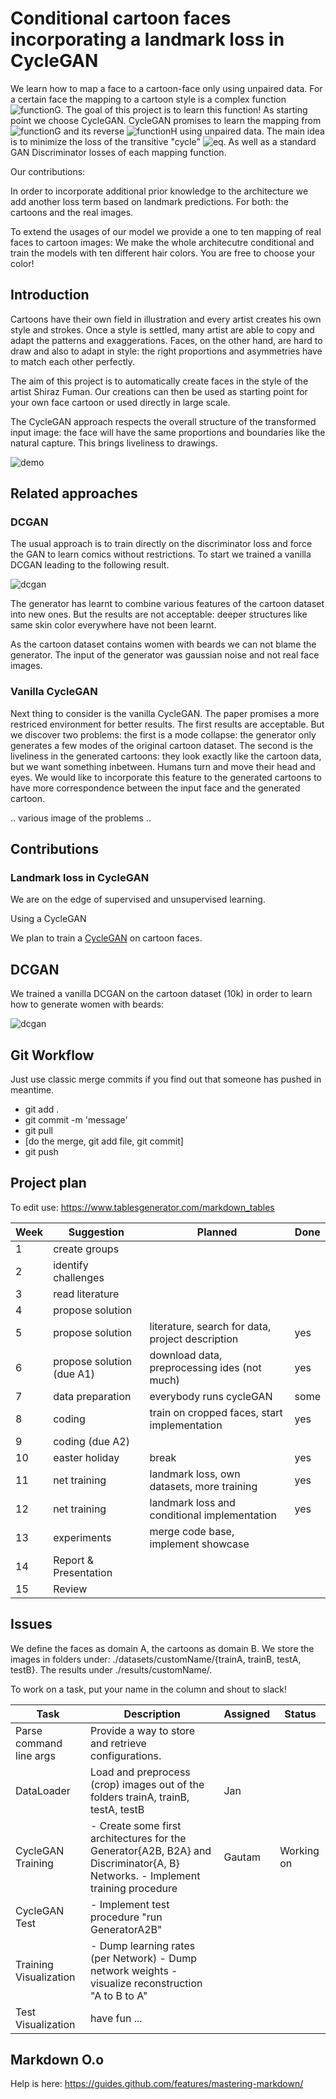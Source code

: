 # Conditional cartoon faces incorporating a landmark loss in CycleGAN
We learn how to map a face to a cartoon-face only using unpaired data. For a certain face the mapping to a cartoon style is a complex function ![functionG](doc/images/function-g.png). The goal of this project is to learn this function! As starting point we choose CycleGAN.
CycleGAN promises to learn the mapping from
![functionG](doc/images/function-g.png) and its reverse ![functionH](doc/images/function-h.png)
using unpaired data. The main idea is to minimize the loss of the transitive "cycle" ![eq](doc/images/transitive.png).
As well as a standard GAN Discriminator losses of each mapping function.

Our contributions:

In order to incorporate additional prior knowledge to the architecture we add another loss term based on landmark predictions. For both: the cartoons and the real images.

To extend the usages of our model we provide a one to ten mapping of real faces to cartoon images: We make the whole architecutre conditional and train the models with ten different hair colors. You are free to choose your color!

## Introduction
Cartoons have their own field in illustration and every artist creates his own style and strokes. Once a style is settled, many artist are able to copy and adapt the patterns and exaggerations. Faces, on the other hand, are hard to draw and also to adapt in style: the right proportions and asymmetries have to match each other perfectly.

The aim of this project is to automatically create faces in the style of the artist Shiraz Fuman. Our creations can then be used as starting point for your own face cartoon or used directly in large scale.

The CycleGAN approach respects the overall structure of the transformed input image: the face will have the same proportions and boundaries like the natural capture. This brings liveliness to drawings.

![demo](doc/images/cyclegan-demo.jpg)

## Related approaches

### DCGAN
The usual approach is to train directly on the discriminator loss and force the GAN to learn comics without restrictions.
To start we trained a vanilla DCGAN leading to the following result.

![dcgan](doc/images/dcgan-fake-sample.png)

The generator has learnt to combine various features of the cartoon dataset into new ones. But the results are not
acceptable: deeper structures like same skin color everywhere have not been learnt.

As the cartoon dataset contains women with beards we can not blame the generator. The input of the generator was
gaussian noise and not real face images.

### Vanilla CycleGAN
Next thing to consider is the vanilla CycleGAN. The paper promises a more restriced environment for better results.
The first results are acceptable. But we discover two problems: the first is a mode collapse: the generator only generates
a few modes of the original cartoon dataset. The second is the liveliness in the generated cartoons: they look exactly like
the cartoon data, but we want something inbetween. Humans turn and move their head and eyes. We would like to 
incorporate this feature to the generated cartoons to have more correspondence between the input face and the generated cartoon.

.. various image of the problems ..

## Contributions

### Landmark loss in CycleGAN
We are on the edge of supervised and unsupervised learning. 

Using a CycleGAN 

We plan to train a [CycleGAN](https://junyanz.github.io/CycleGAN/) on cartoon faces.

## DCGAN
We trained a vanilla DCGAN on the cartoon dataset (10k) in order to learn
how to generate women with beards:

![dcgan](doc/images/dcgan-fake-sample.png)

## Git Workflow
Just use classic merge commits if you find out that someone has pushed in meantime.

- git add .
- git commit -m 'message'
- git pull
- [do the merge, git add file, git commit]
- git push

## Project plan
To edit use: https://www.tablesgenerator.com/markdown_tables

| Week 	| Suggestion                	| Planned                                          	| Done 	|
|------	|---------------------------	|--------------------------------------------------	|------	|
| 1    	| create groups             	|                                                  	|      	|
| 2    	| identify challenges       	|                                                  	|      	|
| 3    	| read literature           	|                                                  	|      	|
| 4    	| propose solution          	|                                                  	|      	|
| 5    	| propose solution          	| literature, search for data, project description 	| yes  	|
| 6    	| propose solution (due A1) 	| download data, preprocessing ides (not much)      | yes   |
| 7    	| data preparation          	| everybody runs cycleGAN                         	| some  |
| 8    	| coding                    	| train on cropped faces, start implementation    	| yes  	|
| 9    	| coding (due A2)           	|                                                  	|      	|
| 10   	| easter holiday            	| break                                           	| yes  	|
| 11   	| net training              	| landmark loss, own datasets, more training      	| yes 	|
| 12   	| net training              	| landmark loss and conditional implementation    	| yes  	|
| 13   	| experiments               	| merge code base, implement showcase             	|      	|
| 14   	| Report & Presentation     	|                                                  	|      	|
| 15   	| Review                    	|                                                  	|      	|

## Issues

We define the faces as domain A, the cartoons as domain B. We store the images in folders under:
./datasets/customName/{trainA, trainB, testA, testB}. The results under ./results/customName/.

To work on a task, put your name in the column and shout to slack!


| Task                    	| Description                                                                                                                    	| Assigned 	| Status 	|
|-------------------------	|--------------------------------------------------------------------------------------------------------------------------------	|----------	|--------	|
| Parse command line args 	| Provide a way to store and retrieve configurations.                                                                            	|          	|        	|
| DataLoader              	| Load and preprocess (crop) images out of the folders trainA, trainB, testA, testB                                              	| Jan      	|        	|
| CycleGAN Training       	| - Create some first architectures for the Generator{A2B, B2A} and Discriminator{A, B} Networks. - Implement training procedure 	| Gautam   	| Working on |
| CycleGAN Test           	| - Implement test procedure "run GeneratorA2B"                                                                                  	|          	|        	|
| Training Visualization  	| - Dump learning rates (per Network) - Dump network weights - visualize reconstruction "A to B to A"                            	|          	|        	|
| Test Visualization      	| have fun ...                                                                                                                   	|          	|        	|

## Markdown O.o
Help is here: https://guides.github.com/features/mastering-markdown/


